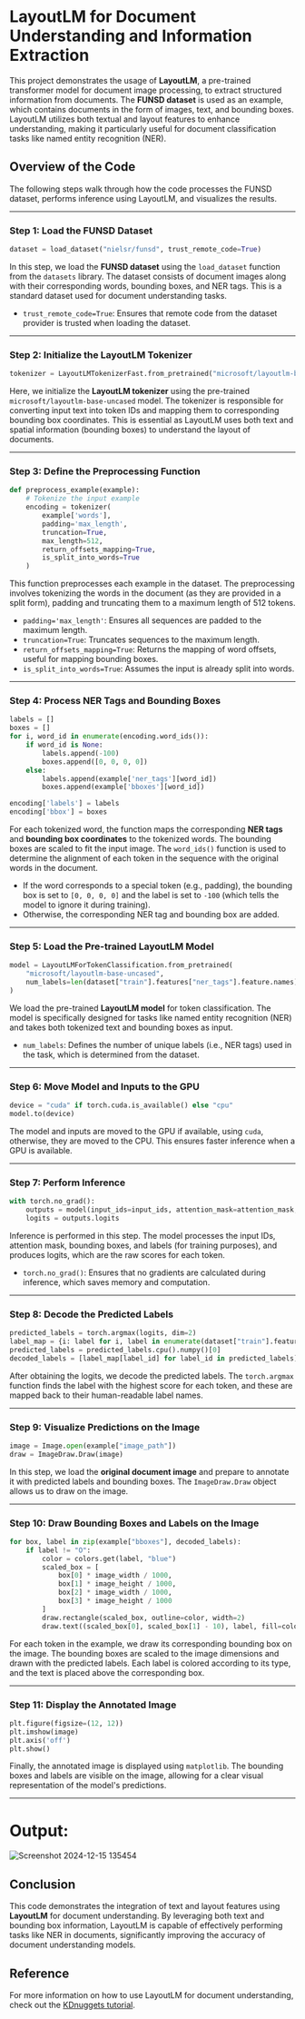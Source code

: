# LayoutLM for Document Understanding and Information Extraction

This project demonstrates the usage of **LayoutLM**, a pre-trained transformer model for document image processing, to extract structured information from documents. The **FUNSD dataset** is used as an example, which contains documents in the form of images, text, and bounding boxes. LayoutLM utilizes both textual and layout features to enhance understanding, making it particularly useful for document classification tasks like named entity recognition (NER).

## Overview of the Code

The following steps walk through how the code processes the FUNSD dataset, performs inference using LayoutLM, and visualizes the results.

---

### Step 1: Load the FUNSD Dataset

```python
dataset = load_dataset("nielsr/funsd", trust_remote_code=True)
```

In this step, we load the **FUNSD dataset** using the `load_dataset` function from the `datasets` library. The dataset consists of document images along with their corresponding words, bounding boxes, and NER tags. This is a standard dataset used for document understanding tasks.

- `trust_remote_code=True`: Ensures that remote code from the dataset provider is trusted when loading the dataset.

---

### Step 2: Initialize the LayoutLM Tokenizer

```python
tokenizer = LayoutLMTokenizerFast.from_pretrained("microsoft/layoutlm-base-uncased")
```

Here, we initialize the **LayoutLM tokenizer** using the pre-trained `microsoft/layoutlm-base-uncased` model. The tokenizer is responsible for converting input text into token IDs and mapping them to corresponding bounding box coordinates. This is essential as LayoutLM uses both text and spatial information (bounding boxes) to understand the layout of documents.

---

### Step 3: Define the Preprocessing Function

```python
def preprocess_example(example):
    # Tokenize the input example
    encoding = tokenizer(
        example['words'],
        padding='max_length',
        truncation=True,
        max_length=512,
        return_offsets_mapping=True,
        is_split_into_words=True
    )
```

This function preprocesses each example in the dataset. The preprocessing involves tokenizing the words in the document (as they are provided in a split form), padding and truncating them to a maximum length of 512 tokens.

- `padding='max_length'`: Ensures all sequences are padded to the maximum length.
- `truncation=True`: Truncates sequences to the maximum length.
- `return_offsets_mapping=True`: Returns the mapping of word offsets, useful for mapping bounding boxes.
- `is_split_into_words=True`: Assumes the input is already split into words.

---

### Step 4: Process NER Tags and Bounding Boxes

```python
labels = []
boxes = []
for i, word_id in enumerate(encoding.word_ids()):
    if word_id is None:
        labels.append(-100)
        boxes.append([0, 0, 0, 0])
    else:
        labels.append(example['ner_tags'][word_id])
        boxes.append(example['bboxes'][word_id])

encoding['labels'] = labels
encoding['bbox'] = boxes
```

For each tokenized word, the function maps the corresponding **NER tags** and **bounding box coordinates** to the tokenized words. The bounding boxes are scaled to fit the input image. The `word_ids()` function is used to determine the alignment of each token in the sequence with the original words in the document.

- If the word corresponds to a special token (e.g., padding), the bounding box is set to `[0, 0, 0, 0]` and the label is set to `-100` (which tells the model to ignore it during training).
- Otherwise, the corresponding NER tag and bounding box are added.

---

### Step 5: Load the Pre-trained LayoutLM Model

```python
model = LayoutLMForTokenClassification.from_pretrained(
    "microsoft/layoutlm-base-uncased",
    num_labels=len(dataset["train"].features["ner_tags"].feature.names)
)
```

We load the pre-trained **LayoutLM model** for token classification. The model is specifically designed for tasks like named entity recognition (NER) and takes both tokenized text and bounding boxes as input.

- `num_labels`: Defines the number of unique labels (i.e., NER tags) used in the task, which is determined from the dataset.

---

### Step 6: Move Model and Inputs to the GPU

```python
device = "cuda" if torch.cuda.is_available() else "cpu"
model.to(device)
```

The model and inputs are moved to the GPU if available, using `cuda`, otherwise, they are moved to the CPU. This ensures faster inference when a GPU is available.

---

### Step 7: Perform Inference

```python
with torch.no_grad():
    outputs = model(input_ids=input_ids, attention_mask=attention_mask, bbox=bbox, labels=labels)
    logits = outputs.logits
```

Inference is performed in this step. The model processes the input IDs, attention mask, bounding boxes, and labels (for training purposes), and produces logits, which are the raw scores for each token.

- `torch.no_grad()`: Ensures that no gradients are calculated during inference, which saves memory and computation.

---

### Step 8: Decode the Predicted Labels

```python
predicted_labels = torch.argmax(logits, dim=2)
label_map = {i: label for i, label in enumerate(dataset["train"].features["ner_tags"].feature.names)}
predicted_labels = predicted_labels.cpu().numpy()[0]
decoded_labels = [label_map[label_id] for label_id in predicted_labels]
```

After obtaining the logits, we decode the predicted labels. The `torch.argmax` function finds the label with the highest score for each token, and these are mapped back to their human-readable label names.

---

### Step 9: Visualize Predictions on the Image

```python
image = Image.open(example["image_path"])
draw = ImageDraw.Draw(image)
```

In this step, we load the **original document image** and prepare to annotate it with predicted labels and bounding boxes. The `ImageDraw.Draw` object allows us to draw on the image.

---

### Step 10: Draw Bounding Boxes and Labels on the Image

```python
for box, label in zip(example["bboxes"], decoded_labels):
    if label != "O":
        color = colors.get(label, "blue")
        scaled_box = [
            box[0] * image_width / 1000,
            box[1] * image_height / 1000,
            box[2] * image_width / 1000,
            box[3] * image_height / 1000
        ]
        draw.rectangle(scaled_box, outline=color, width=2)
        draw.text((scaled_box[0], scaled_box[1] - 10), label, fill=color, font=font)
```

For each token in the example, we draw its corresponding bounding box on the image. The bounding boxes are scaled to the image dimensions and drawn with the predicted labels. Each label is colored according to its type, and the text is placed above the corresponding box.

---

### Step 11: Display the Annotated Image

```python
plt.figure(figsize=(12, 12))
plt.imshow(image)
plt.axis('off')
plt.show()
```

Finally, the annotated image is displayed using `matplotlib`. The bounding boxes and labels are visible on the image, allowing for a clear visual representation of the model's predictions.

---

# Output:
![Screenshot 2024-12-15 135454](https://github.com/user-attachments/assets/d01c4041-2bd7-4122-9a5e-1c173f936612)


## Conclusion

This code demonstrates the integration of text and layout features using **LayoutLM** for document understanding. By leveraging both text and bounding box information, LayoutLM is capable of effectively performing tasks like NER in documents, significantly improving the accuracy of document understanding models.

## Reference

For more information on how to use LayoutLM for document understanding, check out the [KDnuggets tutorial](https://www.kdnuggets.com/how-to-layoutlm-document-understanding-information-extraction-hugging-face-transformers).

